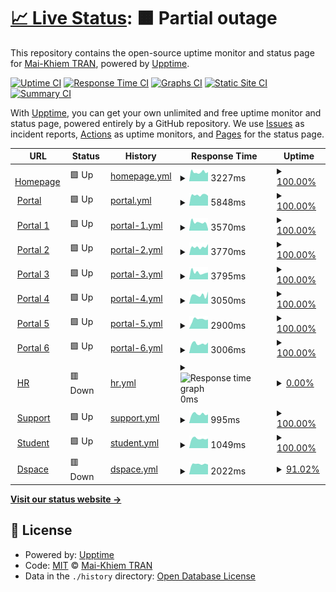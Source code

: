 # [📈 Live Status](https://tmkhiem.github.io/hcmums-web-uptime): <!--live status--> **🟧 Partial outage**

This repository contains the open-source uptime monitor and status page for [Mai-Khiem TRAN](https://tmkhiem.github.io/hcmums-web-uptime), powered by [Upptime](https://github.com/upptime/upptime).

[![Uptime CI](https://github.com/tmkhiem/hcmums-web-uptime/workflows/Uptime%20CI/badge.svg)](https://github.com/tmkhiem/hcmums-web-uptime/actions?query=workflow%3A%22Uptime+CI%22)
[![Response Time CI](https://github.com/tmkhiem/hcmums-web-uptime/workflows/Response%20Time%20CI/badge.svg)](https://github.com/tmkhiem/hcmums-web-uptime/actions?query=workflow%3A%22Response+Time+CI%22)
[![Graphs CI](https://github.com/tmkhiem/hcmums-web-uptime/workflows/Graphs%20CI/badge.svg)](https://github.com/tmkhiem/hcmums-web-uptime/actions?query=workflow%3A%22Graphs+CI%22)
[![Static Site CI](https://github.com/tmkhiem/hcmums-web-uptime/workflows/Static%20Site%20CI/badge.svg)](https://github.com/tmkhiem/hcmums-web-uptime/actions?query=workflow%3A%22Static+Site+CI%22)
[![Summary CI](https://github.com/tmkhiem/hcmums-web-uptime/workflows/Summary%20CI/badge.svg)](https://github.com/tmkhiem/hcmums-web-uptime/actions?query=workflow%3A%22Summary+CI%22)

With [Upptime](https://upptime.js.org), you can get your own unlimited and free uptime monitor and status page, powered entirely by a GitHub repository. We use [Issues](https://github.com/tmkhiem/hcmums-web-uptime/issues) as incident reports, [Actions](https://github.com/tmkhiem/hcmums-web-uptime/actions) as uptime monitors, and [Pages](https://tmkhiem.github.io/hcmums-web-uptime) for the status page.

<!--start: status pages-->
<!-- This summary is generated by Upptime (https://github.com/upptime/upptime) -->
<!-- Do not edit this manually, your changes will be overwritten -->
<!-- prettier-ignore -->
| URL | Status | History | Response Time | Uptime |
| --- | ------ | ------- | ------------- | ------ |
| <img alt="" src="https://icons.duckduckgo.com/ip3/hcmus.edu.vn.ico" height="13"> [Homepage](https://hcmus.edu.vn/) | 🟩 Up | [homepage.yml](https://github.com/tmkhiem/hcmus-web-uptime/commits/HEAD/history/homepage.yml) | <details><summary><img alt="Response time graph" src="./graphs/homepage/response-time-week.png" height="20"> 3227ms</summary><br><a href="https://tmkhiem.github.io/hcmus-web-uptime/history/homepage"><img alt="Response time 3310" src="https://img.shields.io/endpoint?url=https%3A%2F%2Fraw.githubusercontent.com%2Ftmkhiem%2Fhcmus-web-uptime%2FHEAD%2Fapi%2Fhomepage%2Fresponse-time.json"></a><br><a href="https://tmkhiem.github.io/hcmus-web-uptime/history/homepage"><img alt="24-hour response time 3241" src="https://img.shields.io/endpoint?url=https%3A%2F%2Fraw.githubusercontent.com%2Ftmkhiem%2Fhcmus-web-uptime%2FHEAD%2Fapi%2Fhomepage%2Fresponse-time-day.json"></a><br><a href="https://tmkhiem.github.io/hcmus-web-uptime/history/homepage"><img alt="7-day response time 3227" src="https://img.shields.io/endpoint?url=https%3A%2F%2Fraw.githubusercontent.com%2Ftmkhiem%2Fhcmus-web-uptime%2FHEAD%2Fapi%2Fhomepage%2Fresponse-time-week.json"></a><br><a href="https://tmkhiem.github.io/hcmus-web-uptime/history/homepage"><img alt="30-day response time 3284" src="https://img.shields.io/endpoint?url=https%3A%2F%2Fraw.githubusercontent.com%2Ftmkhiem%2Fhcmus-web-uptime%2FHEAD%2Fapi%2Fhomepage%2Fresponse-time-month.json"></a><br><a href="https://tmkhiem.github.io/hcmus-web-uptime/history/homepage"><img alt="1-year response time 3311" src="https://img.shields.io/endpoint?url=https%3A%2F%2Fraw.githubusercontent.com%2Ftmkhiem%2Fhcmus-web-uptime%2FHEAD%2Fapi%2Fhomepage%2Fresponse-time-year.json"></a></details> | <details><summary><a href="https://tmkhiem.github.io/hcmus-web-uptime/history/homepage">100.00%</a></summary><a href="https://tmkhiem.github.io/hcmus-web-uptime/history/homepage"><img alt="All-time uptime 99.59%" src="https://img.shields.io/endpoint?url=https%3A%2F%2Fraw.githubusercontent.com%2Ftmkhiem%2Fhcmus-web-uptime%2FHEAD%2Fapi%2Fhomepage%2Fuptime.json"></a><br><a href="https://tmkhiem.github.io/hcmus-web-uptime/history/homepage"><img alt="24-hour uptime 100.00%" src="https://img.shields.io/endpoint?url=https%3A%2F%2Fraw.githubusercontent.com%2Ftmkhiem%2Fhcmus-web-uptime%2FHEAD%2Fapi%2Fhomepage%2Fuptime-day.json"></a><br><a href="https://tmkhiem.github.io/hcmus-web-uptime/history/homepage"><img alt="7-day uptime 100.00%" src="https://img.shields.io/endpoint?url=https%3A%2F%2Fraw.githubusercontent.com%2Ftmkhiem%2Fhcmus-web-uptime%2FHEAD%2Fapi%2Fhomepage%2Fuptime-week.json"></a><br><a href="https://tmkhiem.github.io/hcmus-web-uptime/history/homepage"><img alt="30-day uptime 100.00%" src="https://img.shields.io/endpoint?url=https%3A%2F%2Fraw.githubusercontent.com%2Ftmkhiem%2Fhcmus-web-uptime%2FHEAD%2Fapi%2Fhomepage%2Fuptime-month.json"></a><br><a href="https://tmkhiem.github.io/hcmus-web-uptime/history/homepage"><img alt="1-year uptime 99.83%" src="https://img.shields.io/endpoint?url=https%3A%2F%2Fraw.githubusercontent.com%2Ftmkhiem%2Fhcmus-web-uptime%2FHEAD%2Fapi%2Fhomepage%2Fuptime-year.json"></a></details>
| <img alt="" src="https://icons.duckduckgo.com/ip3/portal.hcmus.edu.vn.ico" height="13"> [Portal](https://portal.hcmus.edu.vn/) | 🟩 Up | [portal.yml](https://github.com/tmkhiem/hcmus-web-uptime/commits/HEAD/history/portal.yml) | <details><summary><img alt="Response time graph" src="./graphs/portal/response-time-week.png" height="20"> 5848ms</summary><br><a href="https://tmkhiem.github.io/hcmus-web-uptime/history/portal"><img alt="Response time 5588" src="https://img.shields.io/endpoint?url=https%3A%2F%2Fraw.githubusercontent.com%2Ftmkhiem%2Fhcmus-web-uptime%2FHEAD%2Fapi%2Fportal%2Fresponse-time.json"></a><br><a href="https://tmkhiem.github.io/hcmus-web-uptime/history/portal"><img alt="24-hour response time 5369" src="https://img.shields.io/endpoint?url=https%3A%2F%2Fraw.githubusercontent.com%2Ftmkhiem%2Fhcmus-web-uptime%2FHEAD%2Fapi%2Fportal%2Fresponse-time-day.json"></a><br><a href="https://tmkhiem.github.io/hcmus-web-uptime/history/portal"><img alt="7-day response time 5848" src="https://img.shields.io/endpoint?url=https%3A%2F%2Fraw.githubusercontent.com%2Ftmkhiem%2Fhcmus-web-uptime%2FHEAD%2Fapi%2Fportal%2Fresponse-time-week.json"></a><br><a href="https://tmkhiem.github.io/hcmus-web-uptime/history/portal"><img alt="30-day response time 6033" src="https://img.shields.io/endpoint?url=https%3A%2F%2Fraw.githubusercontent.com%2Ftmkhiem%2Fhcmus-web-uptime%2FHEAD%2Fapi%2Fportal%2Fresponse-time-month.json"></a><br><a href="https://tmkhiem.github.io/hcmus-web-uptime/history/portal"><img alt="1-year response time 5562" src="https://img.shields.io/endpoint?url=https%3A%2F%2Fraw.githubusercontent.com%2Ftmkhiem%2Fhcmus-web-uptime%2FHEAD%2Fapi%2Fportal%2Fresponse-time-year.json"></a></details> | <details><summary><a href="https://tmkhiem.github.io/hcmus-web-uptime/history/portal">100.00%</a></summary><a href="https://tmkhiem.github.io/hcmus-web-uptime/history/portal"><img alt="All-time uptime 98.81%" src="https://img.shields.io/endpoint?url=https%3A%2F%2Fraw.githubusercontent.com%2Ftmkhiem%2Fhcmus-web-uptime%2FHEAD%2Fapi%2Fportal%2Fuptime.json"></a><br><a href="https://tmkhiem.github.io/hcmus-web-uptime/history/portal"><img alt="24-hour uptime 100.00%" src="https://img.shields.io/endpoint?url=https%3A%2F%2Fraw.githubusercontent.com%2Ftmkhiem%2Fhcmus-web-uptime%2FHEAD%2Fapi%2Fportal%2Fuptime-day.json"></a><br><a href="https://tmkhiem.github.io/hcmus-web-uptime/history/portal"><img alt="7-day uptime 100.00%" src="https://img.shields.io/endpoint?url=https%3A%2F%2Fraw.githubusercontent.com%2Ftmkhiem%2Fhcmus-web-uptime%2FHEAD%2Fapi%2Fportal%2Fuptime-week.json"></a><br><a href="https://tmkhiem.github.io/hcmus-web-uptime/history/portal"><img alt="30-day uptime 72.00%" src="https://img.shields.io/endpoint?url=https%3A%2F%2Fraw.githubusercontent.com%2Ftmkhiem%2Fhcmus-web-uptime%2FHEAD%2Fapi%2Fportal%2Fuptime-month.json"></a><br><a href="https://tmkhiem.github.io/hcmus-web-uptime/history/portal"><img alt="1-year uptime 97.40%" src="https://img.shields.io/endpoint?url=https%3A%2F%2Fraw.githubusercontent.com%2Ftmkhiem%2Fhcmus-web-uptime%2FHEAD%2Fapi%2Fportal%2Fuptime-year.json"></a></details>
| <img alt="" src="https://icons.duckduckgo.com/ip3/portal1.hcmus.edu.vn.ico" height="13"> [Portal 1](https://portal1.hcmus.edu.vn/) | 🟩 Up | [portal-1.yml](https://github.com/tmkhiem/hcmus-web-uptime/commits/HEAD/history/portal-1.yml) | <details><summary><img alt="Response time graph" src="./graphs/portal-1/response-time-week.png" height="20"> 3570ms</summary><br><a href="https://tmkhiem.github.io/hcmus-web-uptime/history/portal-1"><img alt="Response time 2085" src="https://img.shields.io/endpoint?url=https%3A%2F%2Fraw.githubusercontent.com%2Ftmkhiem%2Fhcmus-web-uptime%2FHEAD%2Fapi%2Fportal-1%2Fresponse-time.json"></a><br><a href="https://tmkhiem.github.io/hcmus-web-uptime/history/portal-1"><img alt="24-hour response time 776" src="https://img.shields.io/endpoint?url=https%3A%2F%2Fraw.githubusercontent.com%2Ftmkhiem%2Fhcmus-web-uptime%2FHEAD%2Fapi%2Fportal-1%2Fresponse-time-day.json"></a><br><a href="https://tmkhiem.github.io/hcmus-web-uptime/history/portal-1"><img alt="7-day response time 3570" src="https://img.shields.io/endpoint?url=https%3A%2F%2Fraw.githubusercontent.com%2Ftmkhiem%2Fhcmus-web-uptime%2FHEAD%2Fapi%2Fportal-1%2Fresponse-time-week.json"></a><br><a href="https://tmkhiem.github.io/hcmus-web-uptime/history/portal-1"><img alt="30-day response time 3291" src="https://img.shields.io/endpoint?url=https%3A%2F%2Fraw.githubusercontent.com%2Ftmkhiem%2Fhcmus-web-uptime%2FHEAD%2Fapi%2Fportal-1%2Fresponse-time-month.json"></a><br><a href="https://tmkhiem.github.io/hcmus-web-uptime/history/portal-1"><img alt="1-year response time 2137" src="https://img.shields.io/endpoint?url=https%3A%2F%2Fraw.githubusercontent.com%2Ftmkhiem%2Fhcmus-web-uptime%2FHEAD%2Fapi%2Fportal-1%2Fresponse-time-year.json"></a></details> | <details><summary><a href="https://tmkhiem.github.io/hcmus-web-uptime/history/portal-1">100.00%</a></summary><a href="https://tmkhiem.github.io/hcmus-web-uptime/history/portal-1"><img alt="All-time uptime 98.67%" src="https://img.shields.io/endpoint?url=https%3A%2F%2Fraw.githubusercontent.com%2Ftmkhiem%2Fhcmus-web-uptime%2FHEAD%2Fapi%2Fportal-1%2Fuptime.json"></a><br><a href="https://tmkhiem.github.io/hcmus-web-uptime/history/portal-1"><img alt="24-hour uptime 100.00%" src="https://img.shields.io/endpoint?url=https%3A%2F%2Fraw.githubusercontent.com%2Ftmkhiem%2Fhcmus-web-uptime%2FHEAD%2Fapi%2Fportal-1%2Fuptime-day.json"></a><br><a href="https://tmkhiem.github.io/hcmus-web-uptime/history/portal-1"><img alt="7-day uptime 100.00%" src="https://img.shields.io/endpoint?url=https%3A%2F%2Fraw.githubusercontent.com%2Ftmkhiem%2Fhcmus-web-uptime%2FHEAD%2Fapi%2Fportal-1%2Fuptime-week.json"></a><br><a href="https://tmkhiem.github.io/hcmus-web-uptime/history/portal-1"><img alt="30-day uptime 73.90%" src="https://img.shields.io/endpoint?url=https%3A%2F%2Fraw.githubusercontent.com%2Ftmkhiem%2Fhcmus-web-uptime%2FHEAD%2Fapi%2Fportal-1%2Fuptime-month.json"></a><br><a href="https://tmkhiem.github.io/hcmus-web-uptime/history/portal-1"><img alt="1-year uptime 96.89%" src="https://img.shields.io/endpoint?url=https%3A%2F%2Fraw.githubusercontent.com%2Ftmkhiem%2Fhcmus-web-uptime%2FHEAD%2Fapi%2Fportal-1%2Fuptime-year.json"></a></details>
| <img alt="" src="https://icons.duckduckgo.com/ip3/portal2.hcmus.edu.vn.ico" height="13"> [Portal 2](https://portal2.hcmus.edu.vn/) | 🟩 Up | [portal-2.yml](https://github.com/tmkhiem/hcmus-web-uptime/commits/HEAD/history/portal-2.yml) | <details><summary><img alt="Response time graph" src="./graphs/portal-2/response-time-week.png" height="20"> 3770ms</summary><br><a href="https://tmkhiem.github.io/hcmus-web-uptime/history/portal-2"><img alt="Response time 2017" src="https://img.shields.io/endpoint?url=https%3A%2F%2Fraw.githubusercontent.com%2Ftmkhiem%2Fhcmus-web-uptime%2FHEAD%2Fapi%2Fportal-2%2Fresponse-time.json"></a><br><a href="https://tmkhiem.github.io/hcmus-web-uptime/history/portal-2"><img alt="24-hour response time 5091" src="https://img.shields.io/endpoint?url=https%3A%2F%2Fraw.githubusercontent.com%2Ftmkhiem%2Fhcmus-web-uptime%2FHEAD%2Fapi%2Fportal-2%2Fresponse-time-day.json"></a><br><a href="https://tmkhiem.github.io/hcmus-web-uptime/history/portal-2"><img alt="7-day response time 3770" src="https://img.shields.io/endpoint?url=https%3A%2F%2Fraw.githubusercontent.com%2Ftmkhiem%2Fhcmus-web-uptime%2FHEAD%2Fapi%2Fportal-2%2Fresponse-time-week.json"></a><br><a href="https://tmkhiem.github.io/hcmus-web-uptime/history/portal-2"><img alt="30-day response time 3338" src="https://img.shields.io/endpoint?url=https%3A%2F%2Fraw.githubusercontent.com%2Ftmkhiem%2Fhcmus-web-uptime%2FHEAD%2Fapi%2Fportal-2%2Fresponse-time-month.json"></a><br><a href="https://tmkhiem.github.io/hcmus-web-uptime/history/portal-2"><img alt="1-year response time 2012" src="https://img.shields.io/endpoint?url=https%3A%2F%2Fraw.githubusercontent.com%2Ftmkhiem%2Fhcmus-web-uptime%2FHEAD%2Fapi%2Fportal-2%2Fresponse-time-year.json"></a></details> | <details><summary><a href="https://tmkhiem.github.io/hcmus-web-uptime/history/portal-2">100.00%</a></summary><a href="https://tmkhiem.github.io/hcmus-web-uptime/history/portal-2"><img alt="All-time uptime 98.68%" src="https://img.shields.io/endpoint?url=https%3A%2F%2Fraw.githubusercontent.com%2Ftmkhiem%2Fhcmus-web-uptime%2FHEAD%2Fapi%2Fportal-2%2Fuptime.json"></a><br><a href="https://tmkhiem.github.io/hcmus-web-uptime/history/portal-2"><img alt="24-hour uptime 100.00%" src="https://img.shields.io/endpoint?url=https%3A%2F%2Fraw.githubusercontent.com%2Ftmkhiem%2Fhcmus-web-uptime%2FHEAD%2Fapi%2Fportal-2%2Fuptime-day.json"></a><br><a href="https://tmkhiem.github.io/hcmus-web-uptime/history/portal-2"><img alt="7-day uptime 100.00%" src="https://img.shields.io/endpoint?url=https%3A%2F%2Fraw.githubusercontent.com%2Ftmkhiem%2Fhcmus-web-uptime%2FHEAD%2Fapi%2Fportal-2%2Fuptime-week.json"></a><br><a href="https://tmkhiem.github.io/hcmus-web-uptime/history/portal-2"><img alt="30-day uptime 73.45%" src="https://img.shields.io/endpoint?url=https%3A%2F%2Fraw.githubusercontent.com%2Ftmkhiem%2Fhcmus-web-uptime%2FHEAD%2Fapi%2Fportal-2%2Fuptime-month.json"></a><br><a href="https://tmkhiem.github.io/hcmus-web-uptime/history/portal-2"><img alt="1-year uptime 96.87%" src="https://img.shields.io/endpoint?url=https%3A%2F%2Fraw.githubusercontent.com%2Ftmkhiem%2Fhcmus-web-uptime%2FHEAD%2Fapi%2Fportal-2%2Fuptime-year.json"></a></details>
| <img alt="" src="https://icons.duckduckgo.com/ip3/portal3.hcmus.edu.vn.ico" height="13"> [Portal 3](https://portal3.hcmus.edu.vn/) | 🟩 Up | [portal-3.yml](https://github.com/tmkhiem/hcmus-web-uptime/commits/HEAD/history/portal-3.yml) | <details><summary><img alt="Response time graph" src="./graphs/portal-3/response-time-week.png" height="20"> 3795ms</summary><br><a href="https://tmkhiem.github.io/hcmus-web-uptime/history/portal-3"><img alt="Response time 2034" src="https://img.shields.io/endpoint?url=https%3A%2F%2Fraw.githubusercontent.com%2Ftmkhiem%2Fhcmus-web-uptime%2FHEAD%2Fapi%2Fportal-3%2Fresponse-time.json"></a><br><a href="https://tmkhiem.github.io/hcmus-web-uptime/history/portal-3"><img alt="24-hour response time 3772" src="https://img.shields.io/endpoint?url=https%3A%2F%2Fraw.githubusercontent.com%2Ftmkhiem%2Fhcmus-web-uptime%2FHEAD%2Fapi%2Fportal-3%2Fresponse-time-day.json"></a><br><a href="https://tmkhiem.github.io/hcmus-web-uptime/history/portal-3"><img alt="7-day response time 3795" src="https://img.shields.io/endpoint?url=https%3A%2F%2Fraw.githubusercontent.com%2Ftmkhiem%2Fhcmus-web-uptime%2FHEAD%2Fapi%2Fportal-3%2Fresponse-time-week.json"></a><br><a href="https://tmkhiem.github.io/hcmus-web-uptime/history/portal-3"><img alt="30-day response time 4007" src="https://img.shields.io/endpoint?url=https%3A%2F%2Fraw.githubusercontent.com%2Ftmkhiem%2Fhcmus-web-uptime%2FHEAD%2Fapi%2Fportal-3%2Fresponse-time-month.json"></a><br><a href="https://tmkhiem.github.io/hcmus-web-uptime/history/portal-3"><img alt="1-year response time 2110" src="https://img.shields.io/endpoint?url=https%3A%2F%2Fraw.githubusercontent.com%2Ftmkhiem%2Fhcmus-web-uptime%2FHEAD%2Fapi%2Fportal-3%2Fresponse-time-year.json"></a></details> | <details><summary><a href="https://tmkhiem.github.io/hcmus-web-uptime/history/portal-3">100.00%</a></summary><a href="https://tmkhiem.github.io/hcmus-web-uptime/history/portal-3"><img alt="All-time uptime 98.65%" src="https://img.shields.io/endpoint?url=https%3A%2F%2Fraw.githubusercontent.com%2Ftmkhiem%2Fhcmus-web-uptime%2FHEAD%2Fapi%2Fportal-3%2Fuptime.json"></a><br><a href="https://tmkhiem.github.io/hcmus-web-uptime/history/portal-3"><img alt="24-hour uptime 100.00%" src="https://img.shields.io/endpoint?url=https%3A%2F%2Fraw.githubusercontent.com%2Ftmkhiem%2Fhcmus-web-uptime%2FHEAD%2Fapi%2Fportal-3%2Fuptime-day.json"></a><br><a href="https://tmkhiem.github.io/hcmus-web-uptime/history/portal-3"><img alt="7-day uptime 100.00%" src="https://img.shields.io/endpoint?url=https%3A%2F%2Fraw.githubusercontent.com%2Ftmkhiem%2Fhcmus-web-uptime%2FHEAD%2Fapi%2Fportal-3%2Fuptime-week.json"></a><br><a href="https://tmkhiem.github.io/hcmus-web-uptime/history/portal-3"><img alt="30-day uptime 73.30%" src="https://img.shields.io/endpoint?url=https%3A%2F%2Fraw.githubusercontent.com%2Ftmkhiem%2Fhcmus-web-uptime%2FHEAD%2Fapi%2Fportal-3%2Fuptime-month.json"></a><br><a href="https://tmkhiem.github.io/hcmus-web-uptime/history/portal-3"><img alt="1-year uptime 96.85%" src="https://img.shields.io/endpoint?url=https%3A%2F%2Fraw.githubusercontent.com%2Ftmkhiem%2Fhcmus-web-uptime%2FHEAD%2Fapi%2Fportal-3%2Fuptime-year.json"></a></details>
| <img alt="" src="https://icons.duckduckgo.com/ip3/portal4.hcmus.edu.vn.ico" height="13"> [Portal 4](https://portal4.hcmus.edu.vn/) | 🟩 Up | [portal-4.yml](https://github.com/tmkhiem/hcmus-web-uptime/commits/HEAD/history/portal-4.yml) | <details><summary><img alt="Response time graph" src="./graphs/portal-4/response-time-week.png" height="20"> 3050ms</summary><br><a href="https://tmkhiem.github.io/hcmus-web-uptime/history/portal-4"><img alt="Response time 2097" src="https://img.shields.io/endpoint?url=https%3A%2F%2Fraw.githubusercontent.com%2Ftmkhiem%2Fhcmus-web-uptime%2FHEAD%2Fapi%2Fportal-4%2Fresponse-time.json"></a><br><a href="https://tmkhiem.github.io/hcmus-web-uptime/history/portal-4"><img alt="24-hour response time 4299" src="https://img.shields.io/endpoint?url=https%3A%2F%2Fraw.githubusercontent.com%2Ftmkhiem%2Fhcmus-web-uptime%2FHEAD%2Fapi%2Fportal-4%2Fresponse-time-day.json"></a><br><a href="https://tmkhiem.github.io/hcmus-web-uptime/history/portal-4"><img alt="7-day response time 3050" src="https://img.shields.io/endpoint?url=https%3A%2F%2Fraw.githubusercontent.com%2Ftmkhiem%2Fhcmus-web-uptime%2FHEAD%2Fapi%2Fportal-4%2Fresponse-time-week.json"></a><br><a href="https://tmkhiem.github.io/hcmus-web-uptime/history/portal-4"><img alt="30-day response time 4163" src="https://img.shields.io/endpoint?url=https%3A%2F%2Fraw.githubusercontent.com%2Ftmkhiem%2Fhcmus-web-uptime%2FHEAD%2Fapi%2Fportal-4%2Fresponse-time-month.json"></a><br><a href="https://tmkhiem.github.io/hcmus-web-uptime/history/portal-4"><img alt="1-year response time 2171" src="https://img.shields.io/endpoint?url=https%3A%2F%2Fraw.githubusercontent.com%2Ftmkhiem%2Fhcmus-web-uptime%2FHEAD%2Fapi%2Fportal-4%2Fresponse-time-year.json"></a></details> | <details><summary><a href="https://tmkhiem.github.io/hcmus-web-uptime/history/portal-4">100.00%</a></summary><a href="https://tmkhiem.github.io/hcmus-web-uptime/history/portal-4"><img alt="All-time uptime 98.96%" src="https://img.shields.io/endpoint?url=https%3A%2F%2Fraw.githubusercontent.com%2Ftmkhiem%2Fhcmus-web-uptime%2FHEAD%2Fapi%2Fportal-4%2Fuptime.json"></a><br><a href="https://tmkhiem.github.io/hcmus-web-uptime/history/portal-4"><img alt="24-hour uptime 100.00%" src="https://img.shields.io/endpoint?url=https%3A%2F%2Fraw.githubusercontent.com%2Ftmkhiem%2Fhcmus-web-uptime%2FHEAD%2Fapi%2Fportal-4%2Fuptime-day.json"></a><br><a href="https://tmkhiem.github.io/hcmus-web-uptime/history/portal-4"><img alt="7-day uptime 100.00%" src="https://img.shields.io/endpoint?url=https%3A%2F%2Fraw.githubusercontent.com%2Ftmkhiem%2Fhcmus-web-uptime%2FHEAD%2Fapi%2Fportal-4%2Fuptime-week.json"></a><br><a href="https://tmkhiem.github.io/hcmus-web-uptime/history/portal-4"><img alt="30-day uptime 73.61%" src="https://img.shields.io/endpoint?url=https%3A%2F%2Fraw.githubusercontent.com%2Ftmkhiem%2Fhcmus-web-uptime%2FHEAD%2Fapi%2Fportal-4%2Fuptime-month.json"></a><br><a href="https://tmkhiem.github.io/hcmus-web-uptime/history/portal-4"><img alt="1-year uptime 97.54%" src="https://img.shields.io/endpoint?url=https%3A%2F%2Fraw.githubusercontent.com%2Ftmkhiem%2Fhcmus-web-uptime%2FHEAD%2Fapi%2Fportal-4%2Fuptime-year.json"></a></details>
| <img alt="" src="https://icons.duckduckgo.com/ip3/portal5.hcmus.edu.vn.ico" height="13"> [Portal 5](https://portal5.hcmus.edu.vn/) | 🟩 Up | [portal-5.yml](https://github.com/tmkhiem/hcmus-web-uptime/commits/HEAD/history/portal-5.yml) | <details><summary><img alt="Response time graph" src="./graphs/portal-5/response-time-week.png" height="20"> 2900ms</summary><br><a href="https://tmkhiem.github.io/hcmus-web-uptime/history/portal-5"><img alt="Response time 1976" src="https://img.shields.io/endpoint?url=https%3A%2F%2Fraw.githubusercontent.com%2Ftmkhiem%2Fhcmus-web-uptime%2FHEAD%2Fapi%2Fportal-5%2Fresponse-time.json"></a><br><a href="https://tmkhiem.github.io/hcmus-web-uptime/history/portal-5"><img alt="24-hour response time 2846" src="https://img.shields.io/endpoint?url=https%3A%2F%2Fraw.githubusercontent.com%2Ftmkhiem%2Fhcmus-web-uptime%2FHEAD%2Fapi%2Fportal-5%2Fresponse-time-day.json"></a><br><a href="https://tmkhiem.github.io/hcmus-web-uptime/history/portal-5"><img alt="7-day response time 2900" src="https://img.shields.io/endpoint?url=https%3A%2F%2Fraw.githubusercontent.com%2Ftmkhiem%2Fhcmus-web-uptime%2FHEAD%2Fapi%2Fportal-5%2Fresponse-time-week.json"></a><br><a href="https://tmkhiem.github.io/hcmus-web-uptime/history/portal-5"><img alt="30-day response time 3041" src="https://img.shields.io/endpoint?url=https%3A%2F%2Fraw.githubusercontent.com%2Ftmkhiem%2Fhcmus-web-uptime%2FHEAD%2Fapi%2Fportal-5%2Fresponse-time-month.json"></a><br><a href="https://tmkhiem.github.io/hcmus-web-uptime/history/portal-5"><img alt="1-year response time 2005" src="https://img.shields.io/endpoint?url=https%3A%2F%2Fraw.githubusercontent.com%2Ftmkhiem%2Fhcmus-web-uptime%2FHEAD%2Fapi%2Fportal-5%2Fresponse-time-year.json"></a></details> | <details><summary><a href="https://tmkhiem.github.io/hcmus-web-uptime/history/portal-5">100.00%</a></summary><a href="https://tmkhiem.github.io/hcmus-web-uptime/history/portal-5"><img alt="All-time uptime 98.96%" src="https://img.shields.io/endpoint?url=https%3A%2F%2Fraw.githubusercontent.com%2Ftmkhiem%2Fhcmus-web-uptime%2FHEAD%2Fapi%2Fportal-5%2Fuptime.json"></a><br><a href="https://tmkhiem.github.io/hcmus-web-uptime/history/portal-5"><img alt="24-hour uptime 100.00%" src="https://img.shields.io/endpoint?url=https%3A%2F%2Fraw.githubusercontent.com%2Ftmkhiem%2Fhcmus-web-uptime%2FHEAD%2Fapi%2Fportal-5%2Fuptime-day.json"></a><br><a href="https://tmkhiem.github.io/hcmus-web-uptime/history/portal-5"><img alt="7-day uptime 100.00%" src="https://img.shields.io/endpoint?url=https%3A%2F%2Fraw.githubusercontent.com%2Ftmkhiem%2Fhcmus-web-uptime%2FHEAD%2Fapi%2Fportal-5%2Fuptime-week.json"></a><br><a href="https://tmkhiem.github.io/hcmus-web-uptime/history/portal-5"><img alt="30-day uptime 73.49%" src="https://img.shields.io/endpoint?url=https%3A%2F%2Fraw.githubusercontent.com%2Ftmkhiem%2Fhcmus-web-uptime%2FHEAD%2Fapi%2Fportal-5%2Fuptime-month.json"></a><br><a href="https://tmkhiem.github.io/hcmus-web-uptime/history/portal-5"><img alt="1-year uptime 97.55%" src="https://img.shields.io/endpoint?url=https%3A%2F%2Fraw.githubusercontent.com%2Ftmkhiem%2Fhcmus-web-uptime%2FHEAD%2Fapi%2Fportal-5%2Fuptime-year.json"></a></details>
| <img alt="" src="https://icons.duckduckgo.com/ip3/portal6.hcmus.edu.vn.ico" height="13"> [Portal 6](https://portal6.hcmus.edu.vn/) | 🟩 Up | [portal-6.yml](https://github.com/tmkhiem/hcmus-web-uptime/commits/HEAD/history/portal-6.yml) | <details><summary><img alt="Response time graph" src="./graphs/portal-6/response-time-week.png" height="20"> 3006ms</summary><br><a href="https://tmkhiem.github.io/hcmus-web-uptime/history/portal-6"><img alt="Response time 1977" src="https://img.shields.io/endpoint?url=https%3A%2F%2Fraw.githubusercontent.com%2Ftmkhiem%2Fhcmus-web-uptime%2FHEAD%2Fapi%2Fportal-6%2Fresponse-time.json"></a><br><a href="https://tmkhiem.github.io/hcmus-web-uptime/history/portal-6"><img alt="24-hour response time 3326" src="https://img.shields.io/endpoint?url=https%3A%2F%2Fraw.githubusercontent.com%2Ftmkhiem%2Fhcmus-web-uptime%2FHEAD%2Fapi%2Fportal-6%2Fresponse-time-day.json"></a><br><a href="https://tmkhiem.github.io/hcmus-web-uptime/history/portal-6"><img alt="7-day response time 3006" src="https://img.shields.io/endpoint?url=https%3A%2F%2Fraw.githubusercontent.com%2Ftmkhiem%2Fhcmus-web-uptime%2FHEAD%2Fapi%2Fportal-6%2Fresponse-time-week.json"></a><br><a href="https://tmkhiem.github.io/hcmus-web-uptime/history/portal-6"><img alt="30-day response time 3254" src="https://img.shields.io/endpoint?url=https%3A%2F%2Fraw.githubusercontent.com%2Ftmkhiem%2Fhcmus-web-uptime%2FHEAD%2Fapi%2Fportal-6%2Fresponse-time-month.json"></a><br><a href="https://tmkhiem.github.io/hcmus-web-uptime/history/portal-6"><img alt="1-year response time 2027" src="https://img.shields.io/endpoint?url=https%3A%2F%2Fraw.githubusercontent.com%2Ftmkhiem%2Fhcmus-web-uptime%2FHEAD%2Fapi%2Fportal-6%2Fresponse-time-year.json"></a></details> | <details><summary><a href="https://tmkhiem.github.io/hcmus-web-uptime/history/portal-6">100.00%</a></summary><a href="https://tmkhiem.github.io/hcmus-web-uptime/history/portal-6"><img alt="All-time uptime 98.96%" src="https://img.shields.io/endpoint?url=https%3A%2F%2Fraw.githubusercontent.com%2Ftmkhiem%2Fhcmus-web-uptime%2FHEAD%2Fapi%2Fportal-6%2Fuptime.json"></a><br><a href="https://tmkhiem.github.io/hcmus-web-uptime/history/portal-6"><img alt="24-hour uptime 100.00%" src="https://img.shields.io/endpoint?url=https%3A%2F%2Fraw.githubusercontent.com%2Ftmkhiem%2Fhcmus-web-uptime%2FHEAD%2Fapi%2Fportal-6%2Fuptime-day.json"></a><br><a href="https://tmkhiem.github.io/hcmus-web-uptime/history/portal-6"><img alt="7-day uptime 100.00%" src="https://img.shields.io/endpoint?url=https%3A%2F%2Fraw.githubusercontent.com%2Ftmkhiem%2Fhcmus-web-uptime%2FHEAD%2Fapi%2Fportal-6%2Fuptime-week.json"></a><br><a href="https://tmkhiem.github.io/hcmus-web-uptime/history/portal-6"><img alt="30-day uptime 73.50%" src="https://img.shields.io/endpoint?url=https%3A%2F%2Fraw.githubusercontent.com%2Ftmkhiem%2Fhcmus-web-uptime%2FHEAD%2Fapi%2Fportal-6%2Fuptime-month.json"></a><br><a href="https://tmkhiem.github.io/hcmus-web-uptime/history/portal-6"><img alt="1-year uptime 97.56%" src="https://img.shields.io/endpoint?url=https%3A%2F%2Fraw.githubusercontent.com%2Ftmkhiem%2Fhcmus-web-uptime%2FHEAD%2Fapi%2Fportal-6%2Fuptime-year.json"></a></details>
| <img alt="" src="https://icons.duckduckgo.com/ip3/hr.hcmus.edu.vn.ico" height="13"> [HR](https://hr.hcmus.edu.vn/) | 🟥 Down | [hr.yml](https://github.com/tmkhiem/hcmus-web-uptime/commits/HEAD/history/hr.yml) | <details><summary><img alt="Response time graph" src="./graphs/hr/response-time-week.png" height="20"> 0ms</summary><br><a href="https://tmkhiem.github.io/hcmus-web-uptime/history/hr"><img alt="Response time 1267" src="https://img.shields.io/endpoint?url=https%3A%2F%2Fraw.githubusercontent.com%2Ftmkhiem%2Fhcmus-web-uptime%2FHEAD%2Fapi%2Fhr%2Fresponse-time.json"></a><br><a href="https://tmkhiem.github.io/hcmus-web-uptime/history/hr"><img alt="24-hour response time 0" src="https://img.shields.io/endpoint?url=https%3A%2F%2Fraw.githubusercontent.com%2Ftmkhiem%2Fhcmus-web-uptime%2FHEAD%2Fapi%2Fhr%2Fresponse-time-day.json"></a><br><a href="https://tmkhiem.github.io/hcmus-web-uptime/history/hr"><img alt="7-day response time 0" src="https://img.shields.io/endpoint?url=https%3A%2F%2Fraw.githubusercontent.com%2Ftmkhiem%2Fhcmus-web-uptime%2FHEAD%2Fapi%2Fhr%2Fresponse-time-week.json"></a><br><a href="https://tmkhiem.github.io/hcmus-web-uptime/history/hr"><img alt="30-day response time 0" src="https://img.shields.io/endpoint?url=https%3A%2F%2Fraw.githubusercontent.com%2Ftmkhiem%2Fhcmus-web-uptime%2FHEAD%2Fapi%2Fhr%2Fresponse-time-month.json"></a><br><a href="https://tmkhiem.github.io/hcmus-web-uptime/history/hr"><img alt="1-year response time 1207" src="https://img.shields.io/endpoint?url=https%3A%2F%2Fraw.githubusercontent.com%2Ftmkhiem%2Fhcmus-web-uptime%2FHEAD%2Fapi%2Fhr%2Fresponse-time-year.json"></a></details> | <details><summary><a href="https://tmkhiem.github.io/hcmus-web-uptime/history/hr">0.00%</a></summary><a href="https://tmkhiem.github.io/hcmus-web-uptime/history/hr"><img alt="All-time uptime 67.66%" src="https://img.shields.io/endpoint?url=https%3A%2F%2Fraw.githubusercontent.com%2Ftmkhiem%2Fhcmus-web-uptime%2FHEAD%2Fapi%2Fhr%2Fuptime.json"></a><br><a href="https://tmkhiem.github.io/hcmus-web-uptime/history/hr"><img alt="24-hour uptime 0.00%" src="https://img.shields.io/endpoint?url=https%3A%2F%2Fraw.githubusercontent.com%2Ftmkhiem%2Fhcmus-web-uptime%2FHEAD%2Fapi%2Fhr%2Fuptime-day.json"></a><br><a href="https://tmkhiem.github.io/hcmus-web-uptime/history/hr"><img alt="7-day uptime 0.00%" src="https://img.shields.io/endpoint?url=https%3A%2F%2Fraw.githubusercontent.com%2Ftmkhiem%2Fhcmus-web-uptime%2FHEAD%2Fapi%2Fhr%2Fuptime-week.json"></a><br><a href="https://tmkhiem.github.io/hcmus-web-uptime/history/hr"><img alt="30-day uptime 0.00%" src="https://img.shields.io/endpoint?url=https%3A%2F%2Fraw.githubusercontent.com%2Ftmkhiem%2Fhcmus-web-uptime%2FHEAD%2Fapi%2Fhr%2Fuptime-month.json"></a><br><a href="https://tmkhiem.github.io/hcmus-web-uptime/history/hr"><img alt="1-year uptime 18.12%" src="https://img.shields.io/endpoint?url=https%3A%2F%2Fraw.githubusercontent.com%2Ftmkhiem%2Fhcmus-web-uptime%2FHEAD%2Fapi%2Fhr%2Fuptime-year.json"></a></details>
| <img alt="" src="https://icons.duckduckgo.com/ip3/support.hcmus.edu.vn.ico" height="13"> [Support](https://support.hcmus.edu.vn/) | 🟩 Up | [support.yml](https://github.com/tmkhiem/hcmus-web-uptime/commits/HEAD/history/support.yml) | <details><summary><img alt="Response time graph" src="./graphs/support/response-time-week.png" height="20"> 995ms</summary><br><a href="https://tmkhiem.github.io/hcmus-web-uptime/history/support"><img alt="Response time 1109" src="https://img.shields.io/endpoint?url=https%3A%2F%2Fraw.githubusercontent.com%2Ftmkhiem%2Fhcmus-web-uptime%2FHEAD%2Fapi%2Fsupport%2Fresponse-time.json"></a><br><a href="https://tmkhiem.github.io/hcmus-web-uptime/history/support"><img alt="24-hour response time 951" src="https://img.shields.io/endpoint?url=https%3A%2F%2Fraw.githubusercontent.com%2Ftmkhiem%2Fhcmus-web-uptime%2FHEAD%2Fapi%2Fsupport%2Fresponse-time-day.json"></a><br><a href="https://tmkhiem.github.io/hcmus-web-uptime/history/support"><img alt="7-day response time 995" src="https://img.shields.io/endpoint?url=https%3A%2F%2Fraw.githubusercontent.com%2Ftmkhiem%2Fhcmus-web-uptime%2FHEAD%2Fapi%2Fsupport%2Fresponse-time-week.json"></a><br><a href="https://tmkhiem.github.io/hcmus-web-uptime/history/support"><img alt="30-day response time 1017" src="https://img.shields.io/endpoint?url=https%3A%2F%2Fraw.githubusercontent.com%2Ftmkhiem%2Fhcmus-web-uptime%2FHEAD%2Fapi%2Fsupport%2Fresponse-time-month.json"></a><br><a href="https://tmkhiem.github.io/hcmus-web-uptime/history/support"><img alt="1-year response time 982" src="https://img.shields.io/endpoint?url=https%3A%2F%2Fraw.githubusercontent.com%2Ftmkhiem%2Fhcmus-web-uptime%2FHEAD%2Fapi%2Fsupport%2Fresponse-time-year.json"></a></details> | <details><summary><a href="https://tmkhiem.github.io/hcmus-web-uptime/history/support">100.00%</a></summary><a href="https://tmkhiem.github.io/hcmus-web-uptime/history/support"><img alt="All-time uptime 99.86%" src="https://img.shields.io/endpoint?url=https%3A%2F%2Fraw.githubusercontent.com%2Ftmkhiem%2Fhcmus-web-uptime%2FHEAD%2Fapi%2Fsupport%2Fuptime.json"></a><br><a href="https://tmkhiem.github.io/hcmus-web-uptime/history/support"><img alt="24-hour uptime 100.00%" src="https://img.shields.io/endpoint?url=https%3A%2F%2Fraw.githubusercontent.com%2Ftmkhiem%2Fhcmus-web-uptime%2FHEAD%2Fapi%2Fsupport%2Fuptime-day.json"></a><br><a href="https://tmkhiem.github.io/hcmus-web-uptime/history/support"><img alt="7-day uptime 100.00%" src="https://img.shields.io/endpoint?url=https%3A%2F%2Fraw.githubusercontent.com%2Ftmkhiem%2Fhcmus-web-uptime%2FHEAD%2Fapi%2Fsupport%2Fuptime-week.json"></a><br><a href="https://tmkhiem.github.io/hcmus-web-uptime/history/support"><img alt="30-day uptime 100.00%" src="https://img.shields.io/endpoint?url=https%3A%2F%2Fraw.githubusercontent.com%2Ftmkhiem%2Fhcmus-web-uptime%2FHEAD%2Fapi%2Fsupport%2Fuptime-month.json"></a><br><a href="https://tmkhiem.github.io/hcmus-web-uptime/history/support"><img alt="1-year uptime 99.71%" src="https://img.shields.io/endpoint?url=https%3A%2F%2Fraw.githubusercontent.com%2Ftmkhiem%2Fhcmus-web-uptime%2FHEAD%2Fapi%2Fsupport%2Fuptime-year.json"></a></details>
| <img alt="" src="https://icons.duckduckgo.com/ip3/student.hcmus.edu.vn.ico" height="13"> [Student](https://student.hcmus.edu.vn/) | 🟩 Up | [student.yml](https://github.com/tmkhiem/hcmus-web-uptime/commits/HEAD/history/student.yml) | <details><summary><img alt="Response time graph" src="./graphs/student/response-time-week.png" height="20"> 1049ms</summary><br><a href="https://tmkhiem.github.io/hcmus-web-uptime/history/student"><img alt="Response time 1047" src="https://img.shields.io/endpoint?url=https%3A%2F%2Fraw.githubusercontent.com%2Ftmkhiem%2Fhcmus-web-uptime%2FHEAD%2Fapi%2Fstudent%2Fresponse-time.json"></a><br><a href="https://tmkhiem.github.io/hcmus-web-uptime/history/student"><img alt="24-hour response time 1063" src="https://img.shields.io/endpoint?url=https%3A%2F%2Fraw.githubusercontent.com%2Ftmkhiem%2Fhcmus-web-uptime%2FHEAD%2Fapi%2Fstudent%2Fresponse-time-day.json"></a><br><a href="https://tmkhiem.github.io/hcmus-web-uptime/history/student"><img alt="7-day response time 1049" src="https://img.shields.io/endpoint?url=https%3A%2F%2Fraw.githubusercontent.com%2Ftmkhiem%2Fhcmus-web-uptime%2FHEAD%2Fapi%2Fstudent%2Fresponse-time-week.json"></a><br><a href="https://tmkhiem.github.io/hcmus-web-uptime/history/student"><img alt="30-day response time 1161" src="https://img.shields.io/endpoint?url=https%3A%2F%2Fraw.githubusercontent.com%2Ftmkhiem%2Fhcmus-web-uptime%2FHEAD%2Fapi%2Fstudent%2Fresponse-time-month.json"></a><br><a href="https://tmkhiem.github.io/hcmus-web-uptime/history/student"><img alt="1-year response time 1054" src="https://img.shields.io/endpoint?url=https%3A%2F%2Fraw.githubusercontent.com%2Ftmkhiem%2Fhcmus-web-uptime%2FHEAD%2Fapi%2Fstudent%2Fresponse-time-year.json"></a></details> | <details><summary><a href="https://tmkhiem.github.io/hcmus-web-uptime/history/student">100.00%</a></summary><a href="https://tmkhiem.github.io/hcmus-web-uptime/history/student"><img alt="All-time uptime 99.71%" src="https://img.shields.io/endpoint?url=https%3A%2F%2Fraw.githubusercontent.com%2Ftmkhiem%2Fhcmus-web-uptime%2FHEAD%2Fapi%2Fstudent%2Fuptime.json"></a><br><a href="https://tmkhiem.github.io/hcmus-web-uptime/history/student"><img alt="24-hour uptime 100.00%" src="https://img.shields.io/endpoint?url=https%3A%2F%2Fraw.githubusercontent.com%2Ftmkhiem%2Fhcmus-web-uptime%2FHEAD%2Fapi%2Fstudent%2Fuptime-day.json"></a><br><a href="https://tmkhiem.github.io/hcmus-web-uptime/history/student"><img alt="7-day uptime 100.00%" src="https://img.shields.io/endpoint?url=https%3A%2F%2Fraw.githubusercontent.com%2Ftmkhiem%2Fhcmus-web-uptime%2FHEAD%2Fapi%2Fstudent%2Fuptime-week.json"></a><br><a href="https://tmkhiem.github.io/hcmus-web-uptime/history/student"><img alt="30-day uptime 100.00%" src="https://img.shields.io/endpoint?url=https%3A%2F%2Fraw.githubusercontent.com%2Ftmkhiem%2Fhcmus-web-uptime%2FHEAD%2Fapi%2Fstudent%2Fuptime-month.json"></a><br><a href="https://tmkhiem.github.io/hcmus-web-uptime/history/student"><img alt="1-year uptime 99.60%" src="https://img.shields.io/endpoint?url=https%3A%2F%2Fraw.githubusercontent.com%2Ftmkhiem%2Fhcmus-web-uptime%2FHEAD%2Fapi%2Fstudent%2Fuptime-year.json"></a></details>
| <img alt="" src="https://icons.duckduckgo.com/ip3/dspace.hcmus.edu.vn.ico" height="13"> [Dspace](https://dspace.hcmus.edu.vn/) | 🟥 Down | [dspace.yml](https://github.com/tmkhiem/hcmus-web-uptime/commits/HEAD/history/dspace.yml) | <details><summary><img alt="Response time graph" src="./graphs/dspace/response-time-week.png" height="20"> 2022ms</summary><br><a href="https://tmkhiem.github.io/hcmus-web-uptime/history/dspace"><img alt="Response time 2012" src="https://img.shields.io/endpoint?url=https%3A%2F%2Fraw.githubusercontent.com%2Ftmkhiem%2Fhcmus-web-uptime%2FHEAD%2Fapi%2Fdspace%2Fresponse-time.json"></a><br><a href="https://tmkhiem.github.io/hcmus-web-uptime/history/dspace"><img alt="24-hour response time 0" src="https://img.shields.io/endpoint?url=https%3A%2F%2Fraw.githubusercontent.com%2Ftmkhiem%2Fhcmus-web-uptime%2FHEAD%2Fapi%2Fdspace%2Fresponse-time-day.json"></a><br><a href="https://tmkhiem.github.io/hcmus-web-uptime/history/dspace"><img alt="7-day response time 2022" src="https://img.shields.io/endpoint?url=https%3A%2F%2Fraw.githubusercontent.com%2Ftmkhiem%2Fhcmus-web-uptime%2FHEAD%2Fapi%2Fdspace%2Fresponse-time-week.json"></a><br><a href="https://tmkhiem.github.io/hcmus-web-uptime/history/dspace"><img alt="30-day response time 2066" src="https://img.shields.io/endpoint?url=https%3A%2F%2Fraw.githubusercontent.com%2Ftmkhiem%2Fhcmus-web-uptime%2FHEAD%2Fapi%2Fdspace%2Fresponse-time-month.json"></a><br><a href="https://tmkhiem.github.io/hcmus-web-uptime/history/dspace"><img alt="1-year response time 2012" src="https://img.shields.io/endpoint?url=https%3A%2F%2Fraw.githubusercontent.com%2Ftmkhiem%2Fhcmus-web-uptime%2FHEAD%2Fapi%2Fdspace%2Fresponse-time-year.json"></a></details> | <details><summary><a href="https://tmkhiem.github.io/hcmus-web-uptime/history/dspace">91.02%</a></summary><a href="https://tmkhiem.github.io/hcmus-web-uptime/history/dspace"><img alt="All-time uptime 5.74%" src="https://img.shields.io/endpoint?url=https%3A%2F%2Fraw.githubusercontent.com%2Ftmkhiem%2Fhcmus-web-uptime%2FHEAD%2Fapi%2Fdspace%2Fuptime.json"></a><br><a href="https://tmkhiem.github.io/hcmus-web-uptime/history/dspace"><img alt="24-hour uptime 37.15%" src="https://img.shields.io/endpoint?url=https%3A%2F%2Fraw.githubusercontent.com%2Ftmkhiem%2Fhcmus-web-uptime%2FHEAD%2Fapi%2Fdspace%2Fuptime-day.json"></a><br><a href="https://tmkhiem.github.io/hcmus-web-uptime/history/dspace"><img alt="7-day uptime 91.02%" src="https://img.shields.io/endpoint?url=https%3A%2F%2Fraw.githubusercontent.com%2Ftmkhiem%2Fhcmus-web-uptime%2FHEAD%2Fapi%2Fdspace%2Fuptime-week.json"></a><br><a href="https://tmkhiem.github.io/hcmus-web-uptime/history/dspace"><img alt="30-day uptime 73.79%" src="https://img.shields.io/endpoint?url=https%3A%2F%2Fraw.githubusercontent.com%2Ftmkhiem%2Fhcmus-web-uptime%2FHEAD%2Fapi%2Fdspace%2Fuptime-month.json"></a><br><a href="https://tmkhiem.github.io/hcmus-web-uptime/history/dspace"><img alt="1-year uptime 6.45%" src="https://img.shields.io/endpoint?url=https%3A%2F%2Fraw.githubusercontent.com%2Ftmkhiem%2Fhcmus-web-uptime%2FHEAD%2Fapi%2Fdspace%2Fuptime-year.json"></a></details>

<!--end: status pages-->

[**Visit our status website →**](https://tmkhiem.github.io/hcmums-web-uptime)

## 📄 License

- Powered by: [Upptime](https://github.com/upptime/upptime)
- Code: [MIT](./LICENSE) © [Mai-Khiem TRAN](https://tmkhiem.github.io/hcmums-web-uptime)
- Data in the `./history` directory: [Open Database License](https://opendatacommons.org/licenses/odbl/1-0/)
